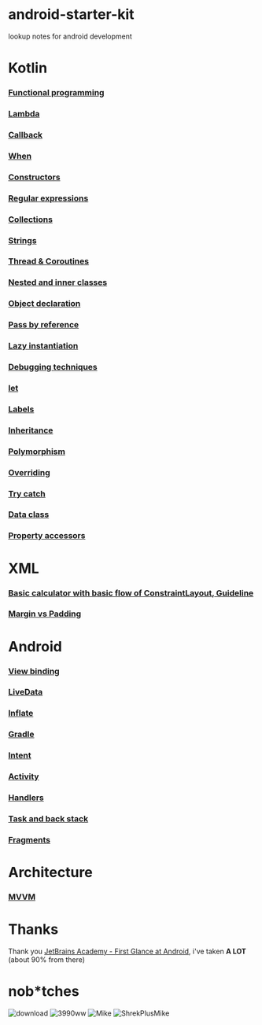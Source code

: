 # android-starter-kit
lookup notes for android development

# Kotlin

### [Functional programming](https://github.com/KidPudel/android-starter-kit/blob/main/Kotlin/Functional-Programming.md)
### [Lambda](https://github.com/KidPudel/android-starter-kit/blob/main/Kotlin/Lambda.md)
### [Callback](https://github.com/KidPudel/android-starter-kit/blob/main/Kotlin/Callback.md)
### [When](https://github.com/KidPudel/android-starter-kit/blob/main/Kotlin/When.md)
### [Constructors](https://github.com/KidPudel/android-starter-kit/blob/main/Kotlin/Constructors.md)
### [Regular expressions](https://github.com/KidPudel/android-starter-kit/blob/main/Kotlin/Regular-expression.md)
### [Collections](https://github.com/KidPudel/android-starter-kit/blob/main/Kotlin/Collections.md)
### [Strings](https://github.com/KidPudel/android-starter-kit/blob/main/Kotlin/Strings.md)
### [Thread & Coroutines](https://github.com/KidPudel/android-starter-kit/blob/main/Kotlin/Thread.md)
### [Nested and inner classes](https://github.com/KidPudel/android-starter-kit/blob/main/Kotlin/Nested-and-inner-classes.md)
### [Object declaration](https://github.com/KidPudel/android-starter-kit/blob/main/Kotlin/object-decalration.md)
### [Pass by reference](https://github.com/KidPudel/android-starter-kit/blob/main/Kotlin/pass-by-reference.md)
### [Lazy instantiation](https://github.com/KidPudel/android-starter-kit/blob/main/Kotlin/lazy-instantiation.md)
### [Debugging techniques](https://github.com/KidPudel/android-starter-kit/blob/main/Kotlin/debugging-techniques.md)
### [let](https://github.com/KidPudel/android-starter-kit/blob/main/Kotlin/let.md)
### [Labels](https://github.com/KidPudel/android-starter-kit/blob/main/Kotlin/labels.md)
### [Inheritance](https://github.com/KidPudel/android-starter-kit/blob/main/Kotlin/inheritance.md)
### [Polymorphism](https://github.com/KidPudel/android-starter-kit/blob/main/Kotlin/polymorphism.md)
### [Overriding](https://github.com/KidPudel/android-starter-kit/blob/main/Kotlin/overriding.md)
### [Try catch](https://github.com/KidPudel/android-starter-kit/blob/main/Kotlin/try-catch.md)
### [Data class](https://github.com/KidPudel/android-starter-kit/blob/main/Kotlin/data-class.md)
### [Property accessors](https://github.com/KidPudel/android-starter-kit/blob/main/Kotlin/property-accessors.md)


# XML

### [Basic calculator with basic flow of ConstraintLayout, Guideline](https://github.com/KidPudel/android-starter-kit/blob/main/XML/Basic-calculator.md)
### [Margin vs Padding](https://github.com/KidPudel/android-starter-kit/blob/main/XML/margin-vs-padding.md)


# Android

### [View binding](https://github.com/KidPudel/android-starter-kit/blob/main/Android/view-binding.md)
### [LiveData](https://github.com/KidPudel/android-starter-kit/blob/main/Android/live-data.md)
### [Inflate](https://github.com/KidPudel/android-starter-kit/blob/main/Android/inflate.md)
### [Gradle](https://github.com/KidPudel/android-starter-kit/blob/main/Android/gradle.md)
### [Intent](https://github.com/KidPudel/android-starter-kit/blob/main/Android/intent.md)
### [Activity](https://github.com/KidPudel/android-starter-kit/blob/main/Android/activity.md)
### [Handlers](https://github.com/KidPudel/android-starter-kit/blob/main/Android/handlers.md)
### [Task and back stack](https://github.com/KidPudel/android-starter-kit/blob/main/Android/task-and-back-stack.md)
### [Fragments](https://github.com/KidPudel/android-starter-kit/blob/main/Android/fragments.md)

# Architecture

### [MVVM](https://github.com/KidPudel/android-starter-kit/blob/main/Architecture/MVVM.md)


# Thanks
Thank you [JetBrains Academy - First Glance at Android](https://hyperskill.org/tracks/16), i've taken **A LOT** (about 90% from there)

# nob*tches
![download](https://user-images.githubusercontent.com/63263301/202911433-9ef2ceb6-db98-4340-9e36-b98bee1c6be2.jpg)
![3990ww](https://user-images.githubusercontent.com/63263301/202911615-a6c8530e-3335-4c23-a651-09b3948a6e13.jpg)
![Mike](https://user-images.githubusercontent.com/63263301/202911624-eb690379-8ef0-43fe-8611-7cb7d5023c85.png)
![ShrekPlusMike](https://user-images.githubusercontent.com/63263301/202911635-9b2413df-4d21-4d30-91ad-c655a8c77c6b.png)

